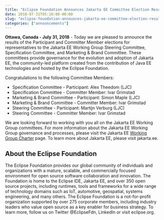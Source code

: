 ```yaml
---
title: "Eclipse Foundation Announces Jakarta EE Committee Election Results"
date: 2018-07-31T05:10:00-00:00
slug: "eclipse-foundation-announces-jakarta-ee-committee-election-results"
categories: ["announcements"]
---
```


<strong>Ottawa, Canada - July 31, 2018</strong> - Today we are pleased to announce the results of the Participant and Committer Member elections for representatives to the Jakarta EE Working Group Steering Committee, Specification Committee, and Marketing & Brand Committee. These committees provide governance for the evolution and adoption of Jakarta EE, the community-led platform created from the contribution of Java EE technologies and hosted by the Eclipse Foundation.

<!--more-->

<p>Congratulations to the following Committee Members:</p>

<ul>
  <li>Specification Committee - Participant: Alex Theedom (LJC)</li>
  <li>Specification Committee - Committer Member: Ivar Grimstad</li>
  <li>Marketing & Brand Committee - Participant: Simon Maple (LJC)</li>
  <li>Marketing & Brand Committee - Committer Member: Ivar Grimstad</li>
  <li>Steering Committee - Participant: Martijn Verburg (LJC)</li>
  <li>Steering Committee - Committer Member: Ivar Grimstad</li>
</ul>

<p>We are looking forward to working with you all on the Jakarta EE Working Group committees.
For more information about the Jakarta EE Working Group governance and processes, please visit the Jakarta EE <a href="https://www.eclipse.org/org/workinggroups/jakarta_ee_charter.php">Working Group Charter</a> page. To learn more about Jakarta EE, please visit jakarta.ee.</p>

<h2>About the Eclipse Foundation</h2>

<p>The Eclipse Foundation provides our global community of individuals and organizations with a mature, scalable, and commercially focused environment for open source software collaboration and innovation. The Foundation is home to the Eclipse IDE, Jakarta EE, and over 350 open source projects, including runtimes, tools and frameworks for a wide range of technology domains such as IoT, automotive, geospatial, systems engineering, and many others. The Eclipse Foundation is a not-for-profit organization supported by over 275 corporate members, including industry leaders who value open source as a key enabler for business strategy. To learn more, follow us on Twitter @EclipseFdn, LinkedIn or visit eclipse.org.</p>